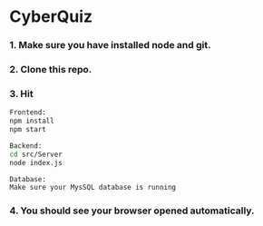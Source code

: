 # CyberQuiz

### 1. Make sure you have installed node and git.

### 2. Clone this repo.

### 3. Hit

```sh
Frontend:
npm install
npm start

Backend:
cd src/Server
node index.js

Database:
Make sure your MysSQL database is running
```
### 4. You should see your browser opened automatically.

